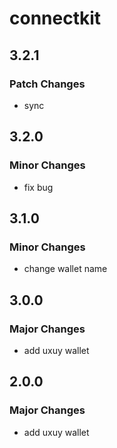 # connectkit

## 3.2.1

### Patch Changes

- sync

## 3.2.0

### Minor Changes

- fix bug

## 3.1.0

### Minor Changes

- change wallet name

## 3.0.0

### Major Changes

- add uxuy wallet

## 2.0.0

### Major Changes

- add uxuy wallet
